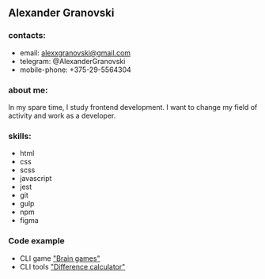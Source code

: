 ## Alexander Granovski

### contacts:
* email: alexxgranovski@gmail.com
* telegram: @AlexanderGranovski
* mobile-phone: +375-29-5564304

### about me:
In my spare time, I study frontend development. I want to change my field of activity and work as a developer.

### skills:
* html
* css
* scss
* javascript
* jest
* git
* gulp
* npm
* figma

### Code example
* CLI game ["Brain games"](https://github.com/Alexsander-19/frontend-project-lvl1)
* CLI tools ["Difference calculator"](https://github.com/Alexsander-19/frontend-project-lvl2)